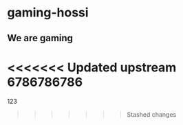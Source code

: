 # gaming-hossi
## We are gaming
<<<<<<< Updated upstream
6786786786
=======
123
>>>>>>> Stashed changes
